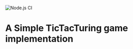 ![Node.js CI](https://github.com/naivedeveloper95/TicTacTuring/workflows/Node.js%20CI/badge.svg?branch=master)

# A Simple TicTacTuring game implementation
